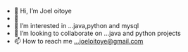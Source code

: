 - 👋 Hi, I’m Joel oitoye
- 🌱
- 👀 I’m interested in ...java,python and mysql
- 💞️ I’m looking to collaborate on ...java and python projects 
- 📫 How to reach me ...joeloitoye@gmail.com

<!---
oitoye/oitoye is a ✨ special ✨ repository because its `README.md` (this file) appears on your GitHub profile.
You can click the Preview link to take a look at your changes.
--->
